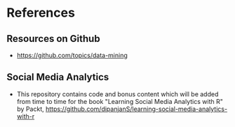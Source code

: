 # References 


## Resources on Github
+ https://github.com/topics/data-mining

## Social Media Analytics
+ This repository contains code and bonus content which will be added from time to time for the book "Learning Social Media Analytics with R" by Packt, https://github.com/dipanjanS/learning-social-media-analytics-with-r
